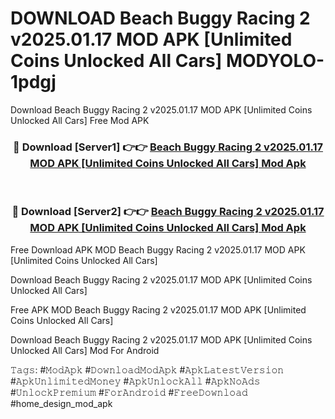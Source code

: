 # DOWNLOAD Beach Buggy Racing 2 v2025.01.17 MOD APK [Unlimited Coins Unlocked All Cars] MODYOLO- 1pdgj
Download Beach Buggy Racing 2 v2025.01.17 MOD APK [Unlimited Coins Unlocked All Cars] Free Mod APK

<div align="center">
<h3>🔴 Download [Server1] 👉👉 <a href="https://apk-comot.site?title=Beach_Buggy_Racing_2_v2025.01.17_MOD_APK_[Unlimited_Coins_Unlocked_All_Cars]">Beach Buggy Racing 2 v2025.01.17 MOD APK [Unlimited Coins Unlocked All Cars] Mod Apk</a></h3><br>

<h3>🔴 Download [Server2] 👉👉 <a href="https://apk-comot.site?title=Beach_Buggy_Racing_2_v2025.01.17_MOD_APK_[Unlimited_Coins_Unlocked_All_Cars]">Beach Buggy Racing 2 v2025.01.17 MOD APK [Unlimited Coins Unlocked All Cars] Mod Apk</a></h3>
</div>


Free Download APK MOD Beach Buggy Racing 2 v2025.01.17 MOD APK [Unlimited Coins Unlocked All Cars]

Download Beach Buggy Racing 2 v2025.01.17 MOD APK [Unlimited Coins Unlocked All Cars] 

Free APK MOD Beach Buggy Racing 2 v2025.01.17 MOD APK [Unlimited Coins Unlocked All Cars] 

Download Beach Buggy Racing 2 v2025.01.17 MOD APK [Unlimited Coins Unlocked All Cars] Mod For Android

𝚃𝚊𝚐𝚜: #𝙼𝚘𝚍𝙰𝚙𝚔 #𝙳𝚘𝚠𝚗𝚕𝚘𝚊𝚍𝙼𝚘𝚍𝙰𝚙𝚔 #𝙰𝚙𝚔𝙻𝚊𝚝𝚎𝚜𝚝𝚅𝚎𝚛𝚜𝚒𝚘𝚗 #𝙰𝚙𝚔𝚄𝚗𝚕𝚒𝚖𝚒𝚝𝚎𝚍𝙼𝚘𝚗𝚎𝚢 #𝙰𝚙𝚔𝚄𝚗𝚕𝚘𝚌𝚔𝙰𝚕𝚕 #𝙰𝚙𝚔𝙽𝚘𝙰𝚍𝚜 #𝚄𝚗𝚕𝚘𝚌𝚔𝙿𝚛𝚎𝚖𝚒𝚞𝚖 #𝙵𝚘𝚛𝙰𝚗𝚍𝚛𝚘𝚒𝚍 #𝙵𝚛𝚎𝚎𝙳𝚘𝚠𝚗𝚕𝚘𝚊𝚍 #home_design_mod_apk